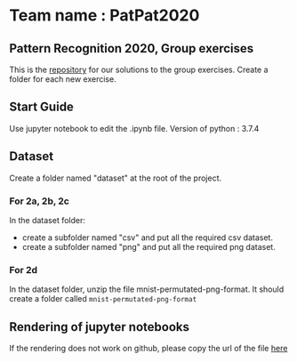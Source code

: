 # Team name : PatPat2020
## Pattern Recognition 2020, Group exercises
This is the [repository](https://github.com/PatternRec2020/PatPat2020/) for our solutions to the group exercises. Create a folder for each new exercise.
## Start Guide
Use jupyter notebook to edit the .ipynb file. Version of python : 3.7.4
## Dataset
Create a folder named "dataset" at the root of the project.
### For 2a, 2b, 2c
 In the dataset folder:
 * create a subfolder named "csv" and put all the required csv dataset. 
 * create a subfolder named "png" and put all the required png dataset.
 ### For 2d
 In the dataset folder, unzip the file mnist-permutated-png-format. It should create a folder called `mnist-permutated-png-format`

## Rendering of jupyter notebooks
If the rendering does not work on github, please copy the url of the file [here](https://nbviewer.jupyter.org/)
